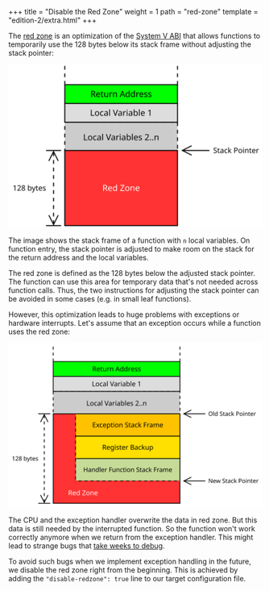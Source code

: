+++
title = "Disable the Red Zone"
weight = 1
path = "red-zone"
template = "edition-2/extra.html"
+++

The [red zone] is an optimization of the [System V ABI] that allows functions to temporarily use the 128 bytes below its stack frame without adjusting the stack pointer:

[red zone]: https://eli.thegreenplace.net/2011/09/06/stack-frame-layout-on-x86-64#the-red-zone
[System V ABI]: https://wiki.osdev.org/System_V_ABI

<!-- more -->

![stack frame with red zone](red-zone.svg)

The image shows the stack frame of a function with `n` local variables. On function entry, the stack pointer is adjusted to make room on the stack for the return address and the local variables.

The red zone is defined as the 128 bytes below the adjusted stack pointer. The function can use this area for temporary data that's not needed across function calls. Thus, the two instructions for adjusting the stack pointer can be avoided in some cases (e.g. in small leaf functions).

However, this optimization leads to huge problems with exceptions or hardware interrupts. Let's assume that an exception occurs while a function uses the red zone:

![red zone overwritten by exception handler](red-zone-overwrite.svg)

The CPU and the exception handler overwrite the data in red zone. But this data is still needed by the interrupted function. So the function won't work correctly anymore when we return from the exception handler. This might lead to strange bugs that [take weeks to debug].

[take weeks to debug]: https://forum.osdev.org/viewtopic.php?t=21720

To avoid such bugs when we implement exception handling in the future, we disable the red zone right from the beginning. This is achieved by adding the `"disable-redzone": true` line to our target configuration file.
